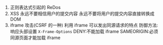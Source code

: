 1. 正则表达式引起的 ReDos
2. XSS
   永远不要相信用户的提交内容
   永远不要将用户的提交内容直接转换成 DOM
3. iframe 攻击(CSRF 的一种)
   利用 iframe 可以发出同源请求的特点
   防御方法:
   响应头部设置 `X-Frame-Options`
   DENY:不能加载 iframe
   SAMEORIGIN:必须同源页面才能加载 iframe
